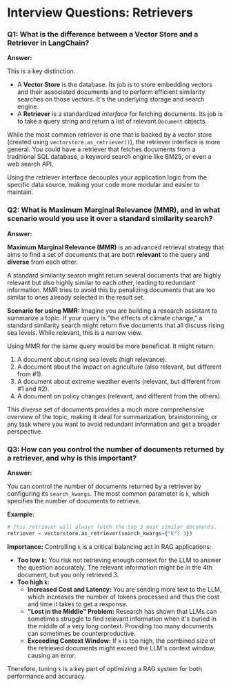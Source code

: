 # Interview Questions: Retrievers

### Q1: What is the difference between a Vector Store and a Retriever in LangChain?

**Answer:**

This is a key distinction.
*   A **Vector Store** is the database. Its job is to store embedding vectors and their associated documents and to perform efficient similarity searches on those vectors. It's the underlying storage and search engine.
*   A **Retriever** is a standardized *interface* for fetching documents. Its job is to take a query string and return a list of relevant `Document` objects.

While the most common retriever is one that is backed by a vector store (created using `vectorstore.as_retriever()`), the retriever interface is more general. You could have a retriever that fetches documents from a traditional SQL database, a keyword search engine like BM25, or even a web search API.

Using the retriever interface decouples your application logic from the specific data source, making your code more modular and easier to maintain.

### Q2: What is Maximum Marginal Relevance (MMR), and in what scenario would you use it over a standard similarity search?

**Answer:**

**Maximum Marginal Relevance (MMR)** is an advanced retrieval strategy that aims to find a set of documents that are both **relevant** to the query and **diverse** from each other.

A standard similarity search might return several documents that are highly relevant but also highly similar to each other, leading to redundant information. MMR tries to avoid this by penalizing documents that are too similar to ones already selected in the result set.

**Scenario for using MMR:**
Imagine you are building a research assistant to summarize a topic. If your query is "the effects of climate change," a standard similarity search might return five documents that all discuss rising sea levels. While relevant, this is a narrow view.

Using MMR for the same query would be more beneficial. It might return:
1.  A document about rising sea levels (high relevance).
2.  A document about the impact on agriculture (also relevant, but different from #1).
3.  A document about extreme weather events (relevant, but different from #1 and #2).
4.  A document on policy changes (relevant, and different from the others).

This diverse set of documents provides a much more comprehensive overview of the topic, making it ideal for summarization, brainstorming, or any task where you want to avoid redundant information and get a broader perspective.

### Q3: How can you control the number of documents returned by a retriever, and why is this important?

**Answer:**

You can control the number of documents returned by a retriever by configuring its `search_kwargs`. The most common parameter is `k`, which specifies the number of documents to retrieve.

**Example:**
```python
# This retriever will always fetch the top 3 most similar documents.
retriever = vectorstore.as_retriever(search_kwargs={"k": 3})
```

**Importance:**
Controlling `k` is a critical balancing act in RAG applications:
*   **Too low `k`:** You risk not retrieving enough context for the LLM to answer the question accurately. The relevant information might be in the 4th document, but you only retrieved 3.
*   **Too high `k`:**
    *   **Increased Cost and Latency:** You are sending more text to the LLM, which increases the number of tokens processed and thus the cost and time it takes to get a response.
    *   **"Lost in the Middle" Problem:** Research has shown that LLMs can sometimes struggle to find relevant information when it's buried in the middle of a very long context. Providing too many documents can sometimes be counterproductive.
    *   **Exceeding Context Window:** If `k` is too high, the combined size of the retrieved documents might exceed the LLM's context window, causing an error.

Therefore, tuning `k` is a key part of optimizing a RAG system for both performance and accuracy.
